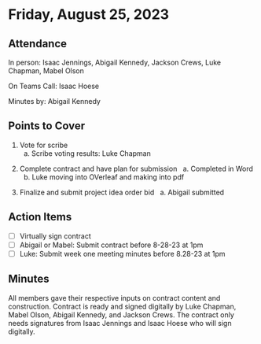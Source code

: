 # Friday, August 25, 2023

## Attendance

In person: Isaac Jennings, Abigail Kennedy, Jackson Crews, Luke Chapman, Mabel Olson

On Teams Call: Isaac Hoese

Minutes by: Abigail Kennedy

## Points to Cover

1. Vote for scribe\
&nbsp; a. Scribe voting results: Luke Chapman

2. Complete contract and have plan for submission
&nbsp; a. Completed in Word
&nbsp; b. Luke moving into OVerleaf and making into pdf

3. Finalize and submit project idea order bid
&nbsp; a. Abigail submitted

## Action Items
- [ ] Virtually sign contract
- [ ] Abigail or Mabel: Submit contract before 8-28-23 at 1pm
- [ ] Luke: Submit week one meeting minutes before 8.28-23 at 1pm

## Minutes
All members gave their respective inputs on contract content and construction. Contract is ready and
signed digitally by Luke Chapman, Mabel Olson, Abigail Kennedy, and Jackson Crews. The contract only
needs signatures from Isaac Jennings and Isaac Hoese who will sign digitally.
